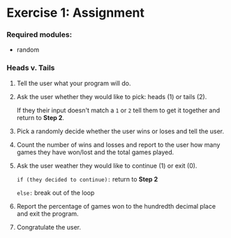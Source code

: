 # Exercise 1: Assignment

### Required modules:

+ random

### Heads v. Tails

1. Tell the user what your program will do.

2. Ask the user whether they would like to pick: heads (1) or tails (2).

    If they their input doesn't match a `1` or `2` tell them to get it together and return to **Step 2**.

3. Pick a randomly decide whether the user wins or loses and tell the user.

4. Count the number of wins and losses and report to the user how many games they have won/lost and the total games played.

5. Ask the user weather they would like to continue (1) or exit (0).

    `if (they decided to continue):` return to **Step 2**

    `else:` break out of the loop

6. Report the percentage of games won to the hundredth decimal place and exit the program.

7. Congratulate the user.
